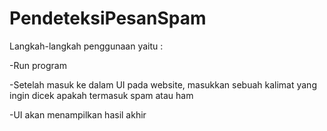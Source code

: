 # PendeteksiPesanSpam

Langkah-langkah penggunaan yaitu :

-Run program

-Setelah masuk ke dalam UI pada website, masukkan sebuah kalimat yang ingin dicek apakah termasuk spam atau ham

-UI akan menampilkan hasil akhir
